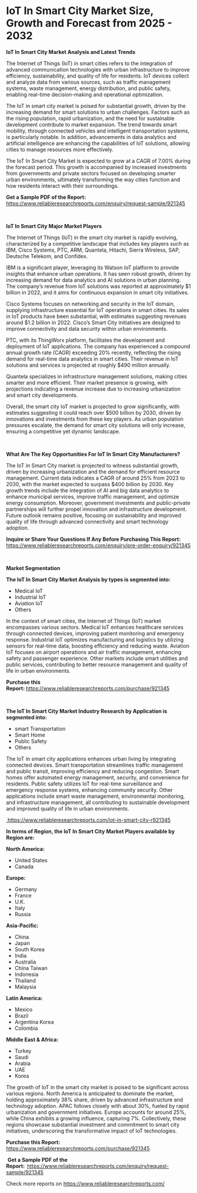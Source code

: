 <p><h1>IoT In Smart City Market Size, Growth and Forecast from 2025 - 2032</h1></p><p><strong>IoT In Smart City Market Analysis and Latest Trends</strong></p>
<p><p>The Internet of Things (IoT) in smart cities refers to the integration of advanced communication technologies with urban infrastructure to improve efficiency, sustainability, and quality of life for residents. IoT devices collect and analyze data from various sources, such as traffic management systems, waste management, energy distribution, and public safety, enabling real-time decision-making and operational optimization.</p><p>The IoT in smart city market is poised for substantial growth, driven by the increasing demand for smart solutions to urban challenges. Factors such as the rising population, rapid urbanization, and the need for sustainable development contribute to market expansion. The trend towards smart mobility, through connected vehicles and intelligent transportation systems, is particularly notable. In addition, advancements in data analytics and artificial intelligence are enhancing the capabilities of IoT solutions, allowing cities to manage resources more effectively.</p><p>The IoT In Smart City Market is expected to grow at a CAGR of 7.00% during the forecast period. This growth is accompanied by increased investments from governments and private sectors focused on developing smarter urban environments, ultimately transforming the way cities function and how residents interact with their surroundings.</p></p>
<p><strong>Get a Sample PDF of the Report:&nbsp;</strong> <a href="https://www.reliableresearchreports.com/enquiry/request-sample/921345?utm_campaign=2937&utm_medium=2&utm_source=Github&utm_content=ia&utm_term=05032025&utm_id=iot-in-smart-city">https://www.reliableresearchreports.com/enquiry/request-sample/921345</a></p>
<p>&nbsp;</p>
<p><strong>IoT In Smart City Major Market Players</strong></p>
<p><p>The Internet of Things (IoT) in the smart city market is rapidly evolving, characterized by a competitive landscape that includes key players such as IBM, Cisco Systems, PTC, ARM, Quantela, Hitachi, Sierra Wireless, SAP, Deutsche Telekom, and Confidex.</p><p>IBM is a significant player, leveraging its Watson IoT platform to provide insights that enhance urban operations. It has seen robust growth, driven by increasing demand for data analytics and AI solutions in urban planning. The company’s revenue from IoT solutions was reported at approximately $1 billion in 2022, and it aims for continuous expansion in smart city initiatives.</p><p>Cisco Systems focuses on networking and security in the IoT domain, supplying infrastructure essential for IoT operations in smart cities. Its sales in IoT products have been substantial, with estimates suggesting revenues around $1.2 billion in 2022. Cisco’s Smart City initiatives are designed to improve connectivity and data security within urban environments.</p><p>PTC, with its ThingWorx platform, facilitates the development and deployment of IoT applications. The company has experienced a compound annual growth rate (CAGR) exceeding 20% recently, reflecting the rising demand for real-time data analytics in smart cities. Their revenue in IoT solutions and services is projected at roughly $490 million annually.</p><p>Quantela specializes in infrastructure management solutions, making cities smarter and more efficient. Their market presence is growing, with projections indicating a revenue increase due to increasing urbanization and smart city developments.</p><p>Overall, the smart city IoT market is projected to grow significantly, with estimates suggesting it could reach over $500 billion by 2030, driven by innovations and investments from these key players. As urban population pressures escalate, the demand for smart city solutions will only increase, ensuring a competitive yet dynamic landscape.</p></p>
<p>&nbsp;</p>
<p><strong>What Are The Key Opportunities For IoT In Smart City Manufacturers?</strong></p>
<p><p>The IoT in Smart City market is projected to witness substantial growth, driven by increasing urbanization and the demand for efficient resource management. Current data indicates a CAGR of around 25% from 2023 to 2030, with the market expected to surpass $400 billion by 2030. Key growth trends include the integration of AI and big data analytics to enhance municipal services, improve traffic management, and optimize energy consumption. Moreover, government investments and public-private partnerships will further propel innovation and infrastructure development. Future outlook remains positive, focusing on sustainability and improved quality of life through advanced connectivity and smart technology adoption.</p></p>
<p><strong>Inquire or Share Your Questions If Any Before Purchasing This Report:</strong> <a href="https://www.reliableresearchreports.com/enquiry/pre-order-enquiry/921345?utm_campaign=2937&utm_medium=2&utm_source=Github&utm_content=ia&utm_term=05032025&utm_id=iot-in-smart-city">https://www.reliableresearchreports.com/enquiry/pre-order-enquiry/921345</a></p>
<p>&nbsp;</p>
<p><strong>Market Segmentation</strong></p>
<p><strong>The IoT In Smart City Market Analysis by types is segmented into:</strong></p>
<p><ul><li>Medical IoT</li><li>Industrial IoT</li><li>Aviation IoT</li><li>Others</li></ul></p>
<p><p>In the context of smart cities, the Internet of Things (IoT) market encompasses various sectors. Medical IoT enhances healthcare services through connected devices, improving patient monitoring and emergency response. Industrial IoT optimizes manufacturing and logistics by utilizing sensors for real-time data, boosting efficiency and reducing waste. Aviation IoT focuses on airport operations and air traffic management, enhancing safety and passenger experience. Other markets include smart utilities and public services, contributing to better resource management and quality of life in urban environments.</p></p>
<p><strong>Purchase this Report:&nbsp;</strong><a href="https://www.reliableresearchreports.com/purchase/921345?utm_campaign=2937&utm_medium=2&utm_source=Github&utm_content=ia&utm_term=05032025&utm_id=iot-in-smart-city">https://www.reliableresearchreports.com/purchase/921345</a></p>
<p>&nbsp;</p>
<p><strong>The IoT In Smart City Market Industry Research by Application is segmented into:</strong></p>
<p><ul><li>smart Transportation</li><li>Smart Home</li><li>Public Safety</li><li>Others</li></ul></p>
<p><p>The IoT in smart city applications enhances urban living by integrating connected devices. Smart transportation streamlines traffic management and public transit, improving efficiency and reducing congestion. Smart homes offer automated energy management, security, and convenience for residents. Public safety utilizes IoT for real-time surveillance and emergency response systems, enhancing community security. Other applications include smart waste management, environmental monitoring, and infrastructure management, all contributing to sustainable development and improved quality of life in urban environments.</p></p>
<p><a href="https://www.reliableresearchreports.com/iot-in-smart-city-r921345?utm_campaign=2937&utm_medium=2&utm_source=Github&utm_content=ia&utm_term=05032025&utm_id=iot-in-smart-city">&nbsp;https://www.reliableresearchreports.com/iot-in-smart-city-r921345</a></p>
<p><strong>In terms of Region, the IoT In Smart City Market Players available by Region are:</strong></p>
<p>
    <p> <strong> North America: </strong>
        <ul>
            <li>United States</li>
            <li>Canada</li>
        </ul>
        </p> 
    <p> <strong> Europe: </strong>
        <ul>
            <li>Germany</li>
            <li>France</li>
            <li>U.K.</li>
            <li>Italy</li>
            <li>Russia</li>
        </ul>
        </p> 
    <p> <strong> Asia-Pacific: </strong>
        <ul>
            <li>China</li>
            <li>Japan</li>
            <li>South Korea</li>
            <li>India</li>
            <li>Australia</li>
            <li>China Taiwan</li>
            <li>Indonesia</li>
            <li>Thailand</li>
            <li>Malaysia</li>
        </ul>
        </p> 
    <p> <strong> Latin America: </strong>
        <ul>
            <li>Mexico</li>
            <li>Brazil</li>
            <li>Argentina Korea</li>
            <li>Colombia</li>
        </ul>
        </p> 
    <p> <strong> Middle East & Africa: </strong>
        <ul>
            <li>Turkey</li>
            <li>Saudi</li>
            <li>Arabia</li>
            <li>UAE</li>
            <li>Korea</li>
        </ul>
    </p>
    </p>
<p><p>The growth of IoT in the smart city market is poised to be significant across various regions. North America is anticipated to dominate the market, holding approximately 38% share, driven by advanced infrastructure and technology adoption. APAC follows closely with about 30%, fueled by rapid urbanization and government initiatives. Europe accounts for around 25%, while China exhibits a growing influence, capturing 7%. Collectively, these regions showcase substantial investment and commitment to smart city initiatives, underscoring the transformative impact of IoT technologies.</p></p>
<p><strong>Purchase this Report: </strong><a href="https://www.reliableresearchreports.com/purchase/921345?utm_campaign=2937&utm_medium=2&utm_source=Github&utm_content=ia&utm_term=05032025&utm_id=iot-in-smart-city">https://www.reliableresearchreports.com/purchase/921345</a></p>
<p>&nbsp;<strong>Get a Sample PDF of the Report:&nbsp;&nbsp;</strong><a href="https://www.reliableresearchreports.com/enquiry/request-sample/921345?utm_campaign=2937&utm_medium=2&utm_source=Github&utm_content=ia&utm_term=05032025&utm_id=iot-in-smart-city">https://www.reliableresearchreports.com/enquiry/request-sample/921345</a></p>
<p><strong></strong></p>
<p>Check more reports on <a href="https://www.reliableresearchreports.com/?utm_campaign=2937&utm_medium=2&utm_source=Github&utm_content=ia&utm_term=05032025&utm_id=iot-in-smart-city">https://www.reliableresearchreports.com/</a></p>